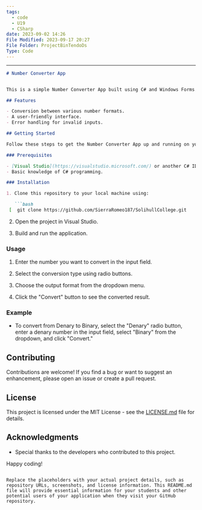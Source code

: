```yaml
---
tags:
  - code
  - U19
  - CSharp
date: 2023-09-02 14:26
File Modified: 2023-09-17 20:27
File Folder: ProjectBinTendoDs
Type: Code
---
```


---


```markdown
# Number Converter App


This is a simple Number Converter App built using C# and Windows Forms. It allows users to convert numbers between different formats, such as Denary, Binary, Hexadecimal, ASCII, and Octal.

## Features

- Conversion between various number formats.
- A user-friendly interface.
- Error handling for invalid inputs.

## Getting Started

Follow these steps to get the Number Converter App up and running on your local machine.

### Prerequisites

- [Visual Studio](https://visualstudio.microsoft.com/) or another C# IDE.
- Basic knowledge of C# programming.

### Installation

1. Clone this repository to your local machine using:

   ```bash
 [  git clone https://github.com/SierraRomeo187/SolihullCollege.git
   ```

2. Open the project in Visual Studio.

3. Build and run the application.

### Usage

1. Enter the number you want to convert in the input field.

2. Select the conversion type using radio buttons.

3. Choose the output format from the dropdown menu.

4. Click the "Convert" button to see the converted result.

### Example

- To convert from Denary to Binary, select the "Denary" radio button, enter a denary number in the input field, select "Binary" from the dropdown, and click "Convert."

## Contributing

Contributions are welcome! If you find a bug or want to suggest an enhancement, please open an issue or create a pull request.

## License

This project is licensed under the MIT License - see the [LICENSE.md](LICENSE.md) file for details.

## Acknowledgments

- Special thanks to the developers who contributed to this project.

Happy coding!

```

Replace the placeholders with your actual project details, such as repository URLs, screenshots, and license information. This README.md file will provide essential information for your students and other potential users of your application when they visit your GitHub repository.
